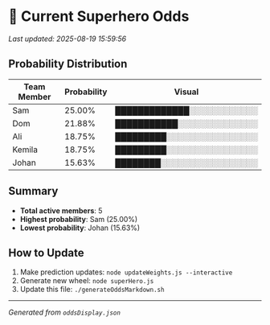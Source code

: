 # 🦸 Current Superhero Odds

*Last updated: 2025-08-19 15:59:56*

## Probability Distribution

| Team Member | Probability | Visual |
|-------------|-------------|--------|
| Sam | 25.00% | █████████████░░░░░░░░░░░░ |
| Dom | 21.88% | ███████████░░░░░░░░░░░░░░ |
| Ali | 18.75% | █████████░░░░░░░░░░░░░░░░ |
| Kemila | 18.75% | █████████░░░░░░░░░░░░░░░░ |
| Johan | 15.63% | ████████░░░░░░░░░░░░░░░░░ |

## Summary

- **Total active members**: 5
- **Highest probability**: Sam (25.00%)
- **Lowest probability**: Johan (15.63%)

## How to Update

1. Make prediction updates: `node updateWeights.js --interactive`
2. Generate new wheel: `node superHero.js`
3. Update this file: `./generateOddsMarkdown.sh`

---
*Generated from `oddsDisplay.json`*
